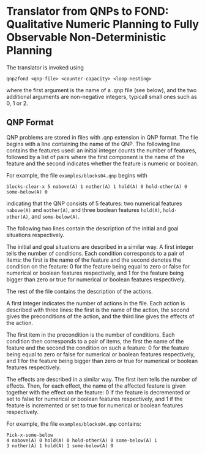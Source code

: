 # Translator from QNPs to FOND: Qualitative Numeric Planning to Fully Observable Non-Deterministic Planning

The translator is invoked using

```
qnp2fond <qnp-file> <counter-capacity> <loop-nesting>
```

where the first argument is the name of a .qnp file (see below), 
and the two additional arguments are non-negative integers,
typicall small ones such as 0, 1 or 2.


## QNP Format

QNP problems are stored in files with .qnp extension in QNP format.
The file begins with a line containing the name of the QNP. The
following line contains the features used: an initial integer
counts the number of features, followed by a list of pairs
where the first component is the name of the feature and the
second indicates whether the feature is numeric or boolean.

For example, the file ```examples/blocks04.qnp``` begins with

``
blocks-clear-x
5 nabove(A) 1 nother(A) 1 hold(A) 0 hold-other(A) 0 some-below(A) 0
``

indicating that the QNP consists of 5 features: two numerical
features ```nabove(A)``` and ```nother(A)```, and three boolean
features ```hold(A)```, ```hold-other(A)```, and ```some-below(A)```.

The following two lines contain the description of the initial and
goal situations respectively.

The initial and goal situations are described in a similar way.
A first integer tells the number of conditions. Each condition
corresponds to a pair of items: the first is the name of the
feature and the second denotes the condition on the feature:
0 for the feature being equal to zero or false for numerical
or boolean features respectively, and 1 for the feature being
bigger than zero or true for numerical or boolean features
respectively.

The rest of the file contains the description of the actions.

A first integer indicates the number of actions in the file.
Each action is described with three lines: the first is the
name of the action, the second gives the preconditions of the
action, and the third line gives the effects of the action.

The first item in the precondition is the number of conditions.
Each condition then corresponds to a pair of items, the first
the name of the feature and the second the condition on such
a feature: 0 for the feature being equal to zero or false
for numerical or boolean features respectively, and 1 for
the feature being bigger than zero or true for numerical
or boolean features respectively.

The effects are described in a similar way. The first item
tells the number of effects. Then, for each effect, the
name of the affected feature is given together with the
effect on the feature: 0 if the feature is decremented
or set to false for numerical or boolean features respectively,
and 1 if the feature is incremented or set to true for
numerical or boolean features respectively.

For example, the file ```examples/blocks04.qnp``` contains:

```
Pick-x-some-below
4 nabove(A) 0 hold(A) 0 hold-other(A) 0 some-below(A) 1
3 nother(A) 1 hold(A) 1 some-below(A) 0
```



